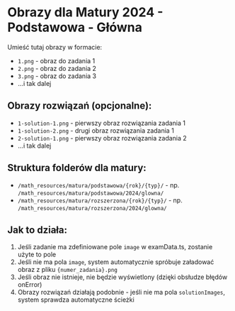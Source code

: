 # Obrazy dla Matury 2024 - Podstawowa - Główna

Umieść tutaj obrazy w formacie:

- `1.png` - obraz do zadania 1
- `2.png` - obraz do zadania 2
- `3.png` - obraz do zadania 3
- ...i tak dalej

## Obrazy rozwiązań (opcjonalne):

- `1-solution-1.png` - pierwszy obraz rozwiązania zadania 1
- `1-solution-2.png` - drugi obraz rozwiązania zadania 1
- `2-solution-1.png` - pierwszy obraz rozwiązania zadania 2
- ...i tak dalej

## Struktura folderów dla matury:

- `/math_resources/matura/podstawowa/{rok}/{typ}/` - np. `/math_resources/matura/podstawowa/2024/glowna/`
- `/math_resources/matura/rozszerzona/{rok}/{typ}/` - np. `/math_resources/matura/rozszerzona/2024/glowna/`

## Jak to działa:

1. Jeśli zadanie ma zdefiniowane pole `image` w examData.ts, zostanie użyte to pole
2. Jeśli nie ma pola `image`, system automatycznie spróbuje załadować obraz z pliku `{numer_zadania}.png`
3. Jeśli obraz nie istnieje, nie będzie wyświetlony (dzięki obsłudze błędów onError)
4. Obrazy rozwiązań działają podobnie - jeśli nie ma pola `solutionImages`, system sprawdza automatyczne ścieżki
